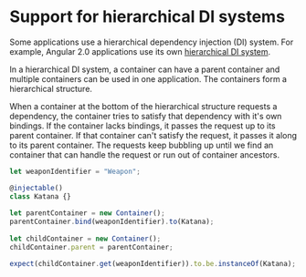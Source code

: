 # Support for hierarchical DI systems
Some applications use a  hierarchical dependency injection (DI) system.
For example, Angular 2.0 applications use its own 
[hierarchical DI system](https://angular.io/docs/ts/latest/guide/hierarchical-dependency-injection.html).

In a hierarchical DI system, a container can have a parent container and multiple containers
can be used in one application. The containers form a hierarchical structure.

When a container at the bottom of the hierarchical structure requests a dependency, 
the container tries to satisfy that dependency with it's own bindings. If the container 
lacks bindings, it passes the request up to its parent container. If that container can't 
satisfy the request, it passes it along to its parent container. The requests keep 
bubbling up until we find an container that can handle the request or run out of container 
ancestors.

```ts
let weaponIdentifier = "Weapon";

@injectable()
class Katana {}
 
let parentContainer = new Container();
parentContainer.bind(weaponIdentifier).to(Katana);
 
let childContainer = new Container();
childContainer.parent = parentContainer;

expect(childContainer.get(weaponIdentifier)).to.be.instanceOf(Katana); // true
```

